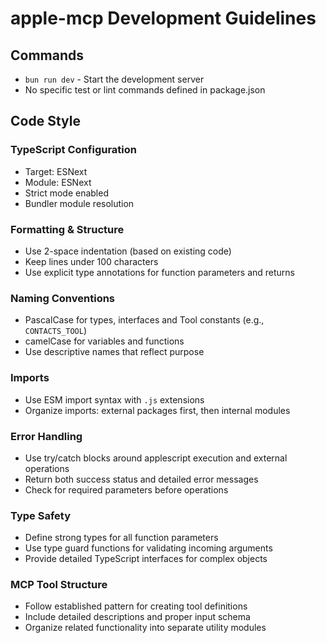 # apple-mcp Development Guidelines

## Commands
- `bun run dev` - Start the development server
- No specific test or lint commands defined in package.json

## Code Style

### TypeScript Configuration
- Target: ESNext
- Module: ESNext
- Strict mode enabled
- Bundler module resolution

### Formatting & Structure
- Use 2-space indentation (based on existing code)
- Keep lines under 100 characters
- Use explicit type annotations for function parameters and returns

### Naming Conventions
- PascalCase for types, interfaces and Tool constants (e.g., `CONTACTS_TOOL`)
- camelCase for variables and functions
- Use descriptive names that reflect purpose

### Imports
- Use ESM import syntax with `.js` extensions
- Organize imports: external packages first, then internal modules

### Error Handling
- Use try/catch blocks around applescript execution and external operations
- Return both success status and detailed error messages
- Check for required parameters before operations

### Type Safety
- Define strong types for all function parameters 
- Use type guard functions for validating incoming arguments
- Provide detailed TypeScript interfaces for complex objects

### MCP Tool Structure
- Follow established pattern for creating tool definitions
- Include detailed descriptions and proper input schema
- Organize related functionality into separate utility modules

